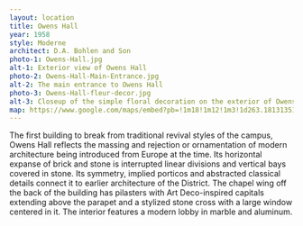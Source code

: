 ```yaml
---
layout: location
title: Owens Hall
year: 1958
style: Moderne
architect: D.A. Bohlen and Son
photo-1: Owens-Hall.jpg
alt-1: Exterior view of Owens Hall
photo-2: Owens-Hall-Main-Entrance.jpg
alt-2: The main entrance to Owens Hall
photo-3: Owens-Hall-fleur-decor.jpg
alt-3: Closeup of the simple floral decoration on the exterior of Owens Hall
map: https://www.google.com/maps/embed?pb=!1m18!1m12!1m3!1d263.1813135117991!2d-87.45845926737438!3d39.508995269548734!2m3!1f0!2f39.368534322709934!3f0!3m2!1i1024!2i768!4f35!3m3!1m2!1s0x0%3A0x0!2zMznCsDMwJzM5LjMiTiA4N8KwMjcnMjguNSJX!5e1!3m2!1sen!2sus!4v1569248186696!5m2!1sen!2sus
---
```

The first building to break from traditional revival styles of the campus, Owens Hall reflects the massing and rejection or ornamentation of modern architecture being introduced from Europe at the time. Its horizontal expanse of brick and stone is interrupted linear divisions and vertical bays covered in stone. Its symmetry, implied porticos and abstracted classical details connect it to earlier architecture of the District. The chapel wing off the back of the building has pilasters with Art Deco-inspired capitals extending above the parapet and a stylized stone cross with a large window centered in it. The interior features a modern lobby in marble and aluminum. 
